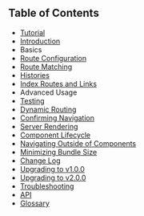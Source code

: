 ## Table of Contents

* [Tutorial](https://github.com/reactjs/react-router-tutorial)
* [Introduction](Introduction.md)
* Basics
 * [Route Configuration](guides/RouteConfiguration.md)
 * [Route Matching](guides/RouteMatching.md)
 * [Histories](guides/Histories.md)
 * [Index Routes and Links](guides/IndexRoutes.md)
* Advanced Usage
 * [Testing](guides/Testing.md)
 * [Dynamic Routing](guides/DynamicRouting.md)
 * [Confirming Navigation](guides/ConfirmingNavigation.md)
 * [Server Rendering](guides/ServerRendering.md)
 * [Component Lifecycle](guides/ComponentLifecycle.md)
 * [Navigating Outside of Components](guides/NavigatingOutsideOfComponents.md)
 * [Minimizing Bundle Size](guides/MinimizingBundleSize.md)
* [Change Log](/CHANGES.md)
 * [Upgrading to v1.0.0](../upgrade-guides/v1.0.0.md)
 * [Upgrading to v2.0.0](../upgrade-guides/v2.0.0.md)
* [Troubleshooting](Troubleshooting.md)
* [API](API.md)
* [Glossary](Glossary.md)
